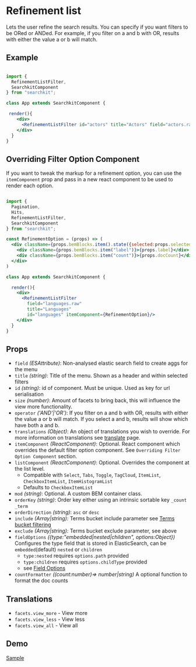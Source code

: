 # Refinement list
Lets the user refine the search results. You can specify if you want filters to be ORed or ANDed. For example, if you filter on a and b with OR, results with either the value a or b will match.

## Example

```jsx

import {
  RefinementListFilter,
  SearchkitComponent
} from "searchkit";

class App extends SearchkitComponent {

 render(){
    <div>
      <RefinementListFilter id="actors" title="Actors" field="actors.raw" operator="AND"/>
    </div>
  }
}
```

## Overriding Filter Option Component
If you want to tweak the markup for a refinement option, you can use the `itemComponent` prop and pass in a new react component to be used to render each option.

```jsx

import {
  Pagination,
  Hits,
  RefinementListFilter,
  SearchkitComponent
} from "searchkit";

const RefinementOption = (props) => (
  <div className={props.bemBlocks.item().state({selected:props.selected}).mix(this.bemBlocks.container("item"))} onClick={props.onClick}>
    <div className={props.bemBlocks.item("label")}>{props.label}</div>
    <div className={props.bemBlocks.item("count")}>{props.docCount}</div>
  </div>
)

class App extends SearchkitComponent {

  render(){
    <div>
      <RefinementListFilter
        field="languages.raw"
        title="Languages"
        id="languages" itemComponent={RefinementOption}/>
    </div>
  }
}
```

## Props
- `field` *(ESAttribute)*: Non-analysed elastic search field to create aggs for the menu
- `title` *(string)*: Title of the menu. Shown as a header and within selected filters
- `id` *(string)*: id of component. Must be unique. Used as key for url serialisation
- `size` *(number)*: Amount of facets to bring back, this will influence the view more functionality.
- `operator` *('AND'|'OR')*: If you filter on a and b with OR, results with either the value a or b will match. If you select a and b, results will show which have both a and b.
- `translations` *(Object)*: An object of translations you wish to override. For more information on translations see [translate](../../core/Translate.md) page.
- `itemComponent` *(ReactComponent)*: Optional. React component which overrides the default filter option component. See `Overriding Filter Option Component` section.
- `listComponent` *(ReactComponent)*: Optional. Overrides the component at the list level.
  - Compatible with `Select`, `Tabs`, `Toggle`, `TagCloud`, `ItemList`, `CheckboxItemList`, `ItemHistogramList`
  - Defaults to `CheckboxItemList`
- `mod` *(string)*: Optional. A custom BEM container class.
- `orderKey` *(string)*: Order key either using an intrinsic sortable key `_count` `_term`
- `orderDirection` *(string)*: `asc` or `desc`
- `include` *(Array<string>|string):* Terms bucket  include parameter see [Terms bucket filtering](https://www.elastic.co/guide/en/elasticsearch/reference/2.x/search-aggregations-bucket-terms-aggregation.html#_filtering_values_2)
- `exclude` *(Array<string>|string):* Terms bucket exclude parameter, see above
- `fieldOptions` *({type:"embedded|nested|children", options:Object})* Configures the type field that is stored in ElasticSearch, can be `embedded`(default) `nested` or `children`
  - `type:nested` requires `options.path` provided
  - `type:children` requires `options.childType` provided
  - see [Field Options](../../core/FieldOptions.md)
- `countFormatter` *((count:number)=> number|string)* A optional function to format the doc counts

## Translations
- `facets.view_more` - View more
- `facets.view_less` - View less
- `facets.view_all` - View all


## Demo
[Sample](http://codepen.io/searchkit/pen/zrNrzL)
